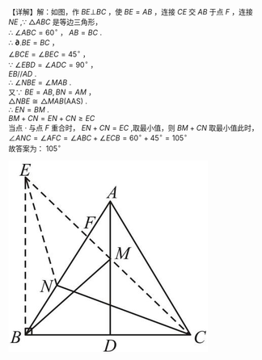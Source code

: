 【详解】解：如图，作 $B E \bot B C$ ，使 $B E = A B$ ，连接 $C E$ 交 $A B$ 于点 $F$ ，连接 $N E$ ,∵ ${ \triangle A B C }$ 是等边三角形，  
∴ $\angle A B C = 6 0 ^ { \circ }$ ， $A B = B C$ .  
∴ $\mathbf { \partial } _ { \cdot } B E = B C$ ，  
$\angle B C E = \angle B E C = 4 5 ^ { \circ }$ ，  
∵ $\angle E B D = \angle A D C = 9 0 ^ { \circ }$ ，  
$E B / / A D$ .  
∴ $\angle N B E = \angle M A B$ .  
又∵ $B E = A B , B N = A M$ ，  
$\triangle N B E { \cong } \triangle M A B ( \mathrm { A A S } )$ .  
∴ $E N = B M$ .  
$B M + C N = E N + C N \geq E C$   
当点 $\cdot$ 与点 $F$ 重合时， $E N + C N = E C$ ,取最小值，则 $B M + C N$ 取最小值此时， $\angle A N C = \angle A F C = \angle A B C + \angle E C B = 6 0 ^ { \circ } + 4 5 ^ { \circ } = 1 0 5 ^ { \circ }$   
故答案为： $1 0 5 ^ { \circ }$

![](<../../qs_image_DB/专题2-6__逆等线之乾坤大挪移（解析版）/73a89584c589eaccb75411c0db91982f26a3edeed291cfd0e150468f94471855.jpg>)
